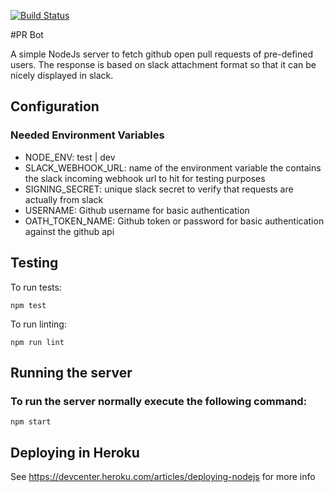 [![Build Status](https://travis-ci.org/bennorwood/pr-bot.svg?branch=master)](https://travis-ci.org/bennorwood/pr-bot)

#PR Bot

A simple NodeJs server to fetch github open pull requests of pre-defined users. The response is based on slack attachment format so that it can be nicely displayed in slack.

## Configuration

### Needed Environment Variables
 - NODE_ENV: test | dev
 - SLACK_WEBHOOK_URL: name of the environment variable the contains the slack incoming webhook url to hit for testing purposes
 - SIGNING_SECRET: unique slack secret to verify that requests are actually from slack
 - USERNAME: Github username for basic authentication
 - OATH_TOKEN_NAME: Github token or password for basic authentication against the github api

## Testing
To run tests:
```
npm test
```

To run linting:
```
npm run lint
```

## Running the server
### To run the server normally execute the following command:
```
npm start
```

## Deploying in Heroku
 See https://devcenter.heroku.com/articles/deploying-nodejs for more info